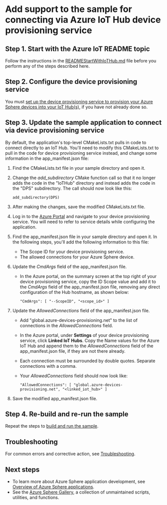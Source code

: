 # Add support to the sample for connecting via Azure IoT Hub device provisioning service

## Step 1. Start with the Azure IoT README topic

Follow the instructions in the [READMEStartWithIoTHub.md](./READMEStartWithIoTHub.md) file before you perform any of the steps described here.

## Step 2. Configure the device provisioning service

You must [set up the device provisioning service to provision your Azure Sphere devices into your IoT Hub(s)](https://docs.microsoft.com/azure-sphere/app-development/setup-iot-hub?tabs=cliv2beta#authenticate-using-the-device-provisioning-service), if you have not already done so.

## Step 3. Update the sample application to connect via device provisioning service

By default, the application's top-level CMakeLists.txt pulls in code to connect directly to an IoT Hub. You'll need to modify this CMakeLists.txt to pull in the code for device provisioning service instead, and change some information in the app_manifest.json file:

1. Find the CMakeLists.txt file in your sample directory and open it.

1. Change the *add_subdirectory* CMake function call so that it no longer adds the code in the "IoTHub" directory and instead adds the code in the "DPS" subdirectory. The call should now look like this:

      `add_subdirectory(DPS)`

1. After making the changes, save the modified CMakeLists.txt file.

1. Log in to the [Azure Portal](https://portal.azure.com) and navigate to your device provisioning service. You will need to refer to service details while configuring the application.

1. Find the app_manifest.json file in your sample directory and open it. In the following steps, you'll add the following information to this file:

   - The Scope ID for your device provisioning service.
   - The allowed connections for your Azure Sphere device.

1. Update the *CmdArgs* field of the app_manifest.json file.

   - In the Azure portal, on the summary screen at the top right of your device provisioning service, copy the ID Scope value and add it to the *CmdArgs* field of the app_manifest.json file, removing any direct configuration of the Hub hostname, as shown below:

      `"CmdArgs": [ "--ScopeID", "<scope_id>" ]`

1. Update the *AllowedConnections* field of the app_manifest.json file.

   - Add "global.azure-devices-provisioning.net" to the list of connections in the *AllowedConnections* field.

   - In the Azure portal, under **Settings** of your device provisioning service, click **Linked IoT Hubs**. Copy the Name values for the Azure IoT Hub and append them to the *AllowedConnections* field of the app_manifest.json file, if they are not there already.

   - Each connection must be surrounded by double quotes. Separate connections with a comma.

   - Your *AllowedConnections* field should now look like:

     `"AllowedConnections": [ "global.azure-devices-provisioning.net", "<linked_iot_hub>" ]`

1. Save the modified app_manifest.json file.

## Step 4. Re-build and re-run the sample

Repeat the steps to [build and run the sample](./READMEStartWithIoTHub.md#Step-4.-build-and-run-the-sample).

## Troubleshooting

For common errors and corrective action, see [Troubleshooting](./Troubleshooting.md).

## Next steps

- To learn more about Azure Sphere application development, see [Overview of Azure Sphere applications](https://docs.microsoft.com/azure-sphere/app-development/applications-overview).
- See the [Azure Sphere Gallery](https://github.com/Azure/azure-sphere-gallery#azure-sphere-gallery), a collection of unmaintained scripts, utilities, and functions.
